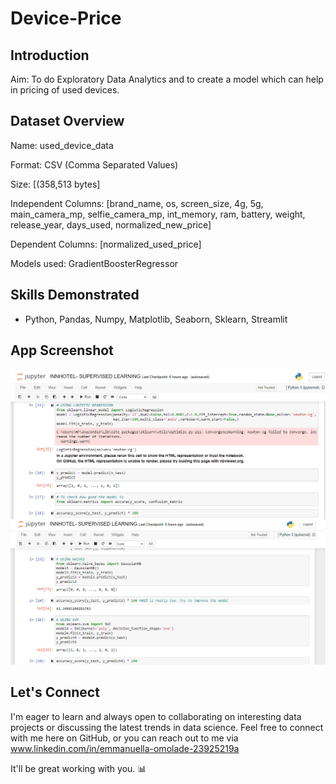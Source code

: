 # Device-Price

## Introduction
Aim: To do Exploratory Data Analytics and to create a model which can help in pricing of used devices.

## Dataset Overview
Name: used_device_data

Format: CSV (Comma Separated Values)

Size: [(358,513 bytes]

Independent Columns: [brand_name,	os,	screen_size,	4g,	5g,	main_camera_mp,	selfie_camera_mp,	int_memory,	ram,	battery,	weight,	release_year,	days_used,	normalized_new_price] 

Dependent Columns: [normalized_used_price]

Models used: GradientBoosterRegressor

## Skills Demonstrated
* Python, Pandas, Numpy, Matplotlib, Seaborn, Sklearn, Streamlit

## App Screenshot
![Hotel Logistic](https://github.com/Ikeoluwapo/Hotel-Status/blob/34b72be2d923eefea6a1496b179d9ad0b9423235/INNHOTEL%20LOGISTIC%20REGRESSION.png?raw=True)
![Hotel svm](https://github.com/Ikeoluwapo/Hotel-Status/blob/34b72be2d923eefea6a1496b179d9ad0b9423235/INNHOTEL%20SVN%20NAIVES.png?raw=True)

## Let's Connect
I'm eager to learn and always open to collaborating on interesting data projects or discussing the latest trends in data science. Feel free to connect with me here on GitHub, or you can reach out to me via www.linkedin.com/in/emmanuella-omolade-23925219a

It'll be great working with you. 📊

